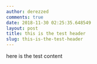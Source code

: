```yaml
---
author: derezzed
comments: true
date: 2018-11-30 02:25:35.648549
layout: post
title: this is the test header
slug: this-is-the-test-header
---
```

here is the test content